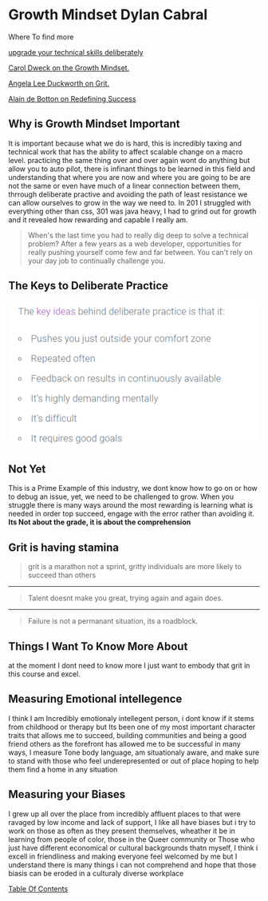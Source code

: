 # Growth Mindset Dylan Cabral

Where To find more

[upgrade your technical skills deliberately](https://web.archive.org/web/20160616225417/http://www.happybearsoftware.com/upgrade-your-technical-skills-with-deliberate-practice)

[Carol Dweck on the Growth Mindset.](https://www.ted.com/talks/carol_dweck_the_power_of_believing_that_you_can_improve?language=en)

[Angela Lee Duckworth on Grit.](https://www.ted.com/talks/angela_lee_duckworth_grit_the_power_of_passion_and_perseverance)

[Alain de Botton on Redefining Success](https://www.ted.com/talks/alain_de_botton_a_kinder_gentler_philosophy_of_success)

## Why is Growth Mindset Important

It is important because what we do is hard, this is incredibly taxing and technical work that has the ability to affect scalable change on a macro level. practicing the same thing over and over again wont do anything but allow you to auto pilot, there is infinant things to be learned in this field and understanding that where you are now and where you are going to be are not the same or even have much of a linear connection between them, thrrough deliberate practive and avoiding the path of least resistance we can allow ourselves to grow in the way we need to. In 201 I struggled with everything other than css, 301 was java heavy, I had to grind out for growth and it revealed how rewarding and capable I really am.

>When's the last time you had to really dig deep to solve a technical problem? After a few years as a web developer, opportunities for really pushing yourself come few and far between. You can't rely on your day job to continually challenge you.

## The Keys to Deliberate Practice

![Keys](deliberate.PNG)

## Not Yet

This is a Prime Example of this industry, we dont know how to go on or how to debug an issue, yet, we need to be challenged to grow. When you struggle there is many ways around the most rewarding is learning what is needed in order top succeed, engage with the error rather than avoiding it.
**Its Not about the grade, it is about the comprehension**

## Grit is having stamina

>grit is a marathon not a sprint, gritty individuals are more likely to succeed than others
---
>Talent doesnt make you great, trying again and again does.
---
>Failure is not a permanant situation, its a roadblock.

## Things I Want To Know More About

at the moment I dont need to know more I just want to embody that grit in this course and excel.

## Measuring Emotional intellegence

I think I am Incredibly emotionaly intellegent person, i dont know if it stems from childhood or therapy but Its been one of my most important character traits that allows me to succeed, building communities and being a good friend others as the forefront has allowed me to be successful in many ways, I measure Tone body language, am situationaly aware, and make sure to stand with those who feel underepresented or out of place hoping to help them find a home in any situation

## Measuring your Biases

I grew up all over the place from incredibly affluent places to that were ravaged by low income and lack of support, I like all have biases but i try to work on those as often as they present themselves, wheather it be in learning from people of color, those in the Queer community or Those who just have different economical or cultural backgrounds thatn myself, I think i excell in friendliness and making everyone feel welcomed by me but I understand there is many things i can not comprehend and hope that those biasis can be eroded in a culturaly diverse workplace

[Table Of Contents](../README.md)
